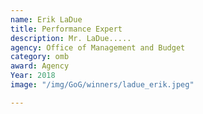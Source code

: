 ```yaml
---
name: Erik LaDue
title: Performance Expert
description: Mr. LaDue.....
agency: Office of Management and Budget
category: omb
award: Agency
Year: 2018
image: "/img/GoG/winners/ladue_erik.jpeg"

---
```

